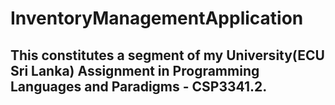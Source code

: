 # InventoryManagementApplication

## This constitutes a segment of my University(ECU Sri Lanka) Assignment in Programming Languages and Paradigms - CSP3341.2.
